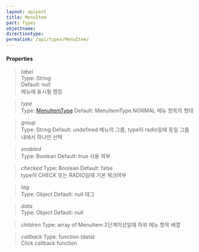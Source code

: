 ```yaml
---
layout: apipost
title: MenuItem
part: Types
objectname: 
directiontype: 
permalink: /api/types/MenuItem/
---
```



#### Properties

> *label*   
> Type: String           
> Default: null   
> 메뉴에 표시될 명칭                       

> *type*    
> Type: [MenuItemType](/api/types/) 
> Default: MenuItemType.NORMAL 
> 메뉴 항목의 형태                          

> *group*   
> Type: String
> Default: undefined
> 메뉴의 그룹, type이 radio일때 동일 그룹내에서 하나만 선택 

> *enabled*   
> Type: Boolean
> Default: true
> 사용 여부

> *checked* 
> Type: Boolean
> Default: false  
> type이 CHECK 또는 RADIO일때 기본 체크여부 

> *tag*    
> Type: Object
> Default: null
> 태그

> *data*    
> Type: Object
> Default: null

> *children*
> Type: array of MenuItem
> 2단계이상일때 하위 메뉴 항목 배열         

> *callback*
> Type: function (data)  
> Click callback function

